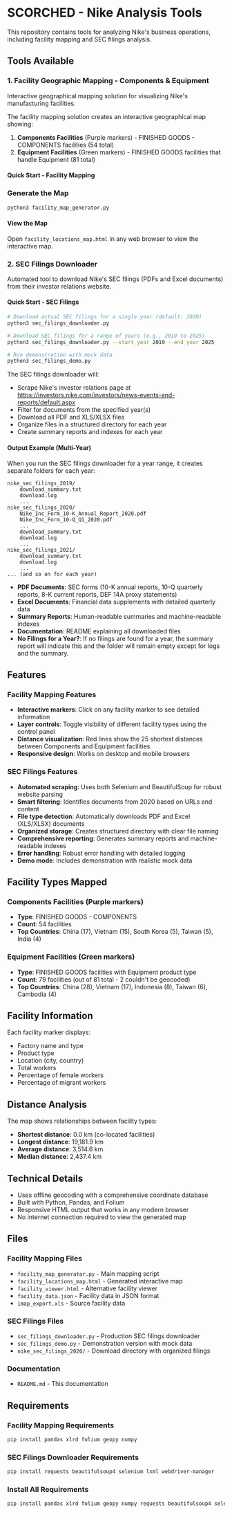 # SCORCHED - Nike Analysis Tools

This repository contains tools for analyzing Nike's business operations, including facility mapping and SEC filings analysis.

## Tools Available

### 1. Facility Geographic Mapping - Components & Equipment

Interactive geographical mapping solution for visualizing Nike's manufacturing facilities.

The facility mapping solution creates an interactive geographical map showing:

1. **Components Facilities** (Purple markers) - FINISHED GOODS - COMPONENTS facilities (54 total)
2. **Equipment Facilities** (Green markers) - FINISHED GOODS facilities that handle Equipment (81 total)

#### Quick Start - Facility Mapping

### Generate the Map

```bash
python3 facility_map_generator.py
```

#### View the Map

Open `facility_locations_map.html` in any web browser to view the interactive map.

### 2. SEC Filings Downloader

Automated tool to download Nike's SEC filings (PDFs and Excel documents) from their investor relations website.

#### Quick Start - SEC Filings

```bash
# Download actual SEC filings for a single year (default: 2020)
python3 sec_filings_downloader.py

# Download SEC filings for a range of years (e.g., 2019 to 2025)
python3 sec_filings_downloader.py --start_year 2019 --end_year 2025

# Run demonstration with mock data
python3 sec_filings_demo.py
```

The SEC filings downloader will:
- Scrape Nike's investor relations page at https://investors.nike.com/investors/news-events-and-reports/default.aspx
- Filter for documents from the specified year(s)
- Download all PDF and XLS/XLSX files
- Organize files in a structured directory for each year
- Create summary reports and indexes for each year

#### Output Example (Multi-Year)

When you run the SEC filings downloader for a year range, it creates separate folders for each year:

```
nike_sec_filings_2019/
    download_summary.txt
    download.log
    ...
nike_sec_filings_2020/
    Nike_Inc_Form_10-K_Annual_Report_2020.pdf
    Nike_Inc_Form_10-Q_Q1_2020.pdf
    ...
    download_summary.txt
    download.log
    ...
nike_sec_filings_2021/
    download_summary.txt
    download.log
    ...
... (and so on for each year)
```

- **PDF Documents**: SEC forms (10-K annual reports, 10-Q quarterly reports, 8-K current reports, DEF 14A proxy statements)
- **Excel Documents**: Financial data supplements with detailed quarterly data
- **Summary Reports**: Human-readable summaries and machine-readable indexes
- **Documentation**: README explaining all downloaded files
- **No Filings for a Year?**: If no filings are found for a year, the summary report will indicate this and the folder will remain empty except for logs and the summary.

## Features

### Facility Mapping Features

- **Interactive markers**: Click on any facility marker to see detailed information
- **Layer controls**: Toggle visibility of different facility types using the control panel
- **Distance visualization**: Red lines show the 25 shortest distances between Components and Equipment facilities
- **Responsive design**: Works on desktop and mobile browsers

### SEC Filings Features

- **Automated scraping**: Uses both Selenium and BeautifulSoup for robust website parsing
- **Smart filtering**: Identifies documents from 2020 based on URLs and content
- **File type detection**: Automatically downloads PDF and Excel (XLS/XLSX) documents
- **Organized storage**: Creates structured directory with clear file naming
- **Comprehensive reporting**: Generates summary reports and machine-readable indexes
- **Error handling**: Robust error handling with detailed logging
- **Demo mode**: Includes demonstration with realistic mock data

## Facility Types Mapped

### Components Facilities (Purple markers)
- **Type**: FINISHED GOODS - COMPONENTS
- **Count**: 54 facilities
- **Top Countries**: China (17), Vietnam (15), South Korea (5), Taiwan (5), India (4)

### Equipment Facilities (Green markers)  
- **Type**: FINISHED GOODS facilities with Equipment product type
- **Count**: 79 facilities (out of 81 total - 2 couldn't be geocoded)
- **Top Countries**: China (28), Vietnam (17), Indonesia (8), Taiwan (6), Cambodia (4)

## Facility Information

Each facility marker displays:
- Factory name and type
- Product type
- Location (city, country)
- Total workers
- Percentage of female workers
- Percentage of migrant workers

## Distance Analysis

The map shows relationships between facility types:
- **Shortest distance**: 0.0 km (co-located facilities)
- **Longest distance**: 19,181.9 km
- **Average distance**: 3,514.6 km
- **Median distance**: 2,437.4 km

## Technical Details

- Uses offline geocoding with a comprehensive coordinate database
- Built with Python, Pandas, and Folium
- Responsive HTML output that works in any modern browser
- No internet connection required to view the generated map

## Files

### Facility Mapping Files
- `facility_map_generator.py` - Main mapping script
- `facility_locations_map.html` - Generated interactive map
- `facility_viewer.html` - Alternative facility viewer
- `facility_data.json` - Facility data in JSON format
- `imap_export.xls` - Source facility data

### SEC Filings Files
- `sec_filings_downloader.py` - Production SEC filings downloader
- `sec_filings_demo.py` - Demonstration version with mock data
- `nike_sec_filings_2020/` - Download directory with organized filings

### Documentation
- `README.md` - This documentation

## Requirements

### Facility Mapping Requirements
```bash
pip install pandas xlrd folium geopy numpy
```

### SEC Filings Downloader Requirements
```bash
pip install requests beautifulsoup4 selenium lxml webdriver-manager
```

### Install All Requirements
```bash
pip install pandas xlrd folium geopy numpy requests beautifulsoup4 selenium lxml webdriver-manager
```
